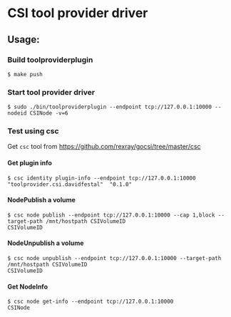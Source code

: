 # CSI tool provider driver

## Usage:

### Build toolproviderplugin
```
$ make push
```

### Start tool provider driver
```
$ sudo ./bin/toolproviderplugin --endpoint tcp://127.0.0.1:10000 --nodeid CSINode -v=6
```

### Test using csc
Get ```csc``` tool from https://github.com/rexray/gocsi/tree/master/csc

#### Get plugin info
```
$ csc identity plugin-info --endpoint tcp://127.0.0.1:10000
"toolprovider.csi.davidfestal"  "0.1.0"
```

#### NodePublish a volume
```
$ csc node publish --endpoint tcp://127.0.0.1:10000 --cap 1,block --target-path /mnt/hostpath CSIVolumeID
CSIVolumeID
```

#### NodeUnpublish a volume
```
$ csc node unpublish --endpoint tcp://127.0.0.1:10000 --target-path /mnt/hostpath CSIVolumeID
CSIVolumeID
```

#### Get NodeInfo
```
$ csc node get-info --endpoint tcp://127.0.0.1:10000
CSINode
```
